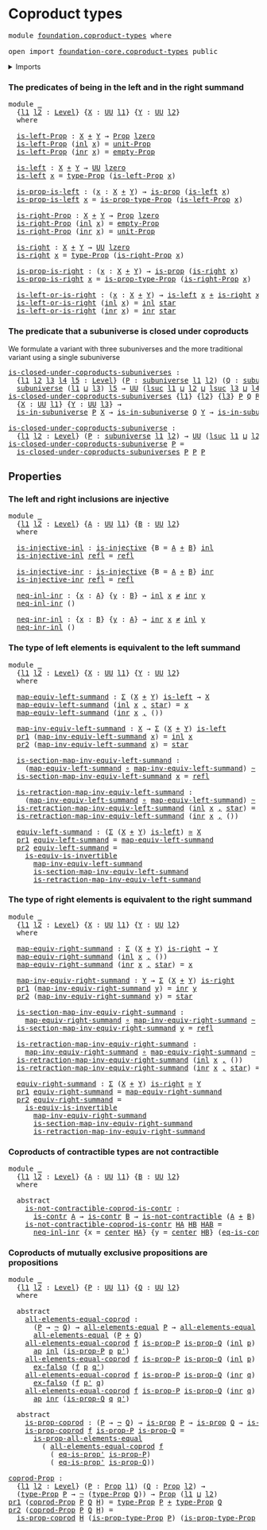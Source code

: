 # Coproduct types

<pre class="Agda"><a id="28" class="Keyword">module</a> <a id="35" href="foundation.coproduct-types.html" class="Module">foundation.coproduct-types</a> <a id="62" class="Keyword">where</a>

<a id="69" class="Keyword">open</a> <a id="74" class="Keyword">import</a> <a id="81" href="foundation-core.coproduct-types.html" class="Module">foundation-core.coproduct-types</a> <a id="113" class="Keyword">public</a>
</pre>
<details><summary>Imports</summary>

<pre class="Agda"><a id="170" class="Keyword">open</a> <a id="175" class="Keyword">import</a> <a id="182" href="foundation.action-on-identifications-functions.html" class="Module">foundation.action-on-identifications-functions</a>
<a id="229" class="Keyword">open</a> <a id="234" class="Keyword">import</a> <a id="241" href="foundation.dependent-pair-types.html" class="Module">foundation.dependent-pair-types</a>
<a id="273" class="Keyword">open</a> <a id="278" class="Keyword">import</a> <a id="285" href="foundation.negated-equality.html" class="Module">foundation.negated-equality</a>
<a id="313" class="Keyword">open</a> <a id="318" class="Keyword">import</a> <a id="325" href="foundation.noncontractible-types.html" class="Module">foundation.noncontractible-types</a>
<a id="358" class="Keyword">open</a> <a id="363" class="Keyword">import</a> <a id="370" href="foundation.subuniverses.html" class="Module">foundation.subuniverses</a>
<a id="394" class="Keyword">open</a> <a id="399" class="Keyword">import</a> <a id="406" href="foundation.unit-type.html" class="Module">foundation.unit-type</a>
<a id="427" class="Keyword">open</a> <a id="432" class="Keyword">import</a> <a id="439" href="foundation.universe-levels.html" class="Module">foundation.universe-levels</a>

<a id="467" class="Keyword">open</a> <a id="472" class="Keyword">import</a> <a id="479" href="foundation-core.contractible-types.html" class="Module">foundation-core.contractible-types</a>
<a id="514" class="Keyword">open</a> <a id="519" class="Keyword">import</a> <a id="526" href="foundation-core.empty-types.html" class="Module">foundation-core.empty-types</a>
<a id="554" class="Keyword">open</a> <a id="559" class="Keyword">import</a> <a id="566" href="foundation-core.equivalences.html" class="Module">foundation-core.equivalences</a>
<a id="595" class="Keyword">open</a> <a id="600" class="Keyword">import</a> <a id="607" href="foundation-core.function-types.html" class="Module">foundation-core.function-types</a>
<a id="638" class="Keyword">open</a> <a id="643" class="Keyword">import</a> <a id="650" href="foundation-core.homotopies.html" class="Module">foundation-core.homotopies</a>
<a id="677" class="Keyword">open</a> <a id="682" class="Keyword">import</a> <a id="689" href="foundation-core.identity-types.html" class="Module">foundation-core.identity-types</a>
<a id="720" class="Keyword">open</a> <a id="725" class="Keyword">import</a> <a id="732" href="foundation-core.injective-maps.html" class="Module">foundation-core.injective-maps</a>
<a id="763" class="Keyword">open</a> <a id="768" class="Keyword">import</a> <a id="775" href="foundation-core.negation.html" class="Module">foundation-core.negation</a>
<a id="800" class="Keyword">open</a> <a id="805" class="Keyword">import</a> <a id="812" href="foundation-core.propositions.html" class="Module">foundation-core.propositions</a>
</pre>
</details>

### The predicates of being in the left and in the right summand

<pre class="Agda"><a id="932" class="Keyword">module</a> <a id="939" href="foundation.coproduct-types.html#939" class="Module">_</a>
  <a id="943" class="Symbol">{</a><a id="944" href="foundation.coproduct-types.html#944" class="Bound">l1</a> <a id="947" href="foundation.coproduct-types.html#947" class="Bound">l2</a> <a id="950" class="Symbol">:</a> <a id="952" href="Agda.Primitive.html#742" class="Postulate">Level</a><a id="957" class="Symbol">}</a> <a id="959" class="Symbol">{</a><a id="960" href="foundation.coproduct-types.html#960" class="Bound">X</a> <a id="962" class="Symbol">:</a> <a id="964" href="Agda.Primitive.html#388" class="Primitive">UU</a> <a id="967" href="foundation.coproduct-types.html#944" class="Bound">l1</a><a id="969" class="Symbol">}</a> <a id="971" class="Symbol">{</a><a id="972" href="foundation.coproduct-types.html#972" class="Bound">Y</a> <a id="974" class="Symbol">:</a> <a id="976" href="Agda.Primitive.html#388" class="Primitive">UU</a> <a id="979" href="foundation.coproduct-types.html#947" class="Bound">l2</a><a id="981" class="Symbol">}</a>
  <a id="985" class="Keyword">where</a>

  <a id="994" href="foundation.coproduct-types.html#994" class="Function">is-left-Prop</a> <a id="1007" class="Symbol">:</a> <a id="1009" href="foundation.coproduct-types.html#960" class="Bound">X</a> <a id="1011" href="foundation-core.coproduct-types.html#348" class="Datatype Operator">+</a> <a id="1013" href="foundation.coproduct-types.html#972" class="Bound">Y</a> <a id="1015" class="Symbol">→</a> <a id="1017" href="foundation-core.propositions.html#949" class="Function">Prop</a> <a id="1022" href="Agda.Primitive.html#915" class="Primitive">lzero</a>
  <a id="1030" href="foundation.coproduct-types.html#994" class="Function">is-left-Prop</a> <a id="1043" class="Symbol">(</a><a id="1044" href="foundation-core.coproduct-types.html#417" class="InductiveConstructor">inl</a> <a id="1048" href="foundation.coproduct-types.html#1048" class="Bound">x</a><a id="1049" class="Symbol">)</a> <a id="1051" class="Symbol">=</a> <a id="1053" href="foundation.unit-type.html#2849" class="Function">unit-Prop</a>
  <a id="1065" href="foundation.coproduct-types.html#994" class="Function">is-left-Prop</a> <a id="1078" class="Symbol">(</a><a id="1079" href="foundation-core.coproduct-types.html#435" class="InductiveConstructor">inr</a> <a id="1083" href="foundation.coproduct-types.html#1083" class="Bound">x</a><a id="1084" class="Symbol">)</a> <a id="1086" class="Symbol">=</a> <a id="1088" href="foundation-core.empty-types.html#2171" class="Function">empty-Prop</a>

  <a id="1102" href="foundation.coproduct-types.html#1102" class="Function">is-left</a> <a id="1110" class="Symbol">:</a> <a id="1112" href="foundation.coproduct-types.html#960" class="Bound">X</a> <a id="1114" href="foundation-core.coproduct-types.html#348" class="Datatype Operator">+</a> <a id="1116" href="foundation.coproduct-types.html#972" class="Bound">Y</a> <a id="1118" class="Symbol">→</a> <a id="1120" href="Agda.Primitive.html#388" class="Primitive">UU</a> <a id="1123" href="Agda.Primitive.html#915" class="Primitive">lzero</a>
  <a id="1131" href="foundation.coproduct-types.html#1102" class="Function">is-left</a> <a id="1139" href="foundation.coproduct-types.html#1139" class="Bound">x</a> <a id="1141" class="Symbol">=</a> <a id="1143" href="foundation-core.propositions.html#1045" class="Function">type-Prop</a> <a id="1153" class="Symbol">(</a><a id="1154" href="foundation.coproduct-types.html#994" class="Function">is-left-Prop</a> <a id="1167" href="foundation.coproduct-types.html#1139" class="Bound">x</a><a id="1168" class="Symbol">)</a>

  <a id="1173" href="foundation.coproduct-types.html#1173" class="Function">is-prop-is-left</a> <a id="1189" class="Symbol">:</a> <a id="1191" class="Symbol">(</a><a id="1192" href="foundation.coproduct-types.html#1192" class="Bound">x</a> <a id="1194" class="Symbol">:</a> <a id="1196" href="foundation.coproduct-types.html#960" class="Bound">X</a> <a id="1198" href="foundation-core.coproduct-types.html#348" class="Datatype Operator">+</a> <a id="1200" href="foundation.coproduct-types.html#972" class="Bound">Y</a><a id="1201" class="Symbol">)</a> <a id="1203" class="Symbol">→</a> <a id="1205" href="foundation-core.propositions.html#867" class="Function">is-prop</a> <a id="1213" class="Symbol">(</a><a id="1214" href="foundation.coproduct-types.html#1102" class="Function">is-left</a> <a id="1222" href="foundation.coproduct-types.html#1192" class="Bound">x</a><a id="1223" class="Symbol">)</a>
  <a id="1227" href="foundation.coproduct-types.html#1173" class="Function">is-prop-is-left</a> <a id="1243" href="foundation.coproduct-types.html#1243" class="Bound">x</a> <a id="1245" class="Symbol">=</a> <a id="1247" href="foundation-core.propositions.html#1109" class="Function">is-prop-type-Prop</a> <a id="1265" class="Symbol">(</a><a id="1266" href="foundation.coproduct-types.html#994" class="Function">is-left-Prop</a> <a id="1279" href="foundation.coproduct-types.html#1243" class="Bound">x</a><a id="1280" class="Symbol">)</a>

  <a id="1285" href="foundation.coproduct-types.html#1285" class="Function">is-right-Prop</a> <a id="1299" class="Symbol">:</a> <a id="1301" href="foundation.coproduct-types.html#960" class="Bound">X</a> <a id="1303" href="foundation-core.coproduct-types.html#348" class="Datatype Operator">+</a> <a id="1305" href="foundation.coproduct-types.html#972" class="Bound">Y</a> <a id="1307" class="Symbol">→</a> <a id="1309" href="foundation-core.propositions.html#949" class="Function">Prop</a> <a id="1314" href="Agda.Primitive.html#915" class="Primitive">lzero</a>
  <a id="1322" href="foundation.coproduct-types.html#1285" class="Function">is-right-Prop</a> <a id="1336" class="Symbol">(</a><a id="1337" href="foundation-core.coproduct-types.html#417" class="InductiveConstructor">inl</a> <a id="1341" href="foundation.coproduct-types.html#1341" class="Bound">x</a><a id="1342" class="Symbol">)</a> <a id="1344" class="Symbol">=</a> <a id="1346" href="foundation-core.empty-types.html#2171" class="Function">empty-Prop</a>
  <a id="1359" href="foundation.coproduct-types.html#1285" class="Function">is-right-Prop</a> <a id="1373" class="Symbol">(</a><a id="1374" href="foundation-core.coproduct-types.html#435" class="InductiveConstructor">inr</a> <a id="1378" href="foundation.coproduct-types.html#1378" class="Bound">x</a><a id="1379" class="Symbol">)</a> <a id="1381" class="Symbol">=</a> <a id="1383" href="foundation.unit-type.html#2849" class="Function">unit-Prop</a>

  <a id="1396" href="foundation.coproduct-types.html#1396" class="Function">is-right</a> <a id="1405" class="Symbol">:</a> <a id="1407" href="foundation.coproduct-types.html#960" class="Bound">X</a> <a id="1409" href="foundation-core.coproduct-types.html#348" class="Datatype Operator">+</a> <a id="1411" href="foundation.coproduct-types.html#972" class="Bound">Y</a> <a id="1413" class="Symbol">→</a> <a id="1415" href="Agda.Primitive.html#388" class="Primitive">UU</a> <a id="1418" href="Agda.Primitive.html#915" class="Primitive">lzero</a>
  <a id="1426" href="foundation.coproduct-types.html#1396" class="Function">is-right</a> <a id="1435" href="foundation.coproduct-types.html#1435" class="Bound">x</a> <a id="1437" class="Symbol">=</a> <a id="1439" href="foundation-core.propositions.html#1045" class="Function">type-Prop</a> <a id="1449" class="Symbol">(</a><a id="1450" href="foundation.coproduct-types.html#1285" class="Function">is-right-Prop</a> <a id="1464" href="foundation.coproduct-types.html#1435" class="Bound">x</a><a id="1465" class="Symbol">)</a>

  <a id="1470" href="foundation.coproduct-types.html#1470" class="Function">is-prop-is-right</a> <a id="1487" class="Symbol">:</a> <a id="1489" class="Symbol">(</a><a id="1490" href="foundation.coproduct-types.html#1490" class="Bound">x</a> <a id="1492" class="Symbol">:</a> <a id="1494" href="foundation.coproduct-types.html#960" class="Bound">X</a> <a id="1496" href="foundation-core.coproduct-types.html#348" class="Datatype Operator">+</a> <a id="1498" href="foundation.coproduct-types.html#972" class="Bound">Y</a><a id="1499" class="Symbol">)</a> <a id="1501" class="Symbol">→</a> <a id="1503" href="foundation-core.propositions.html#867" class="Function">is-prop</a> <a id="1511" class="Symbol">(</a><a id="1512" href="foundation.coproduct-types.html#1396" class="Function">is-right</a> <a id="1521" href="foundation.coproduct-types.html#1490" class="Bound">x</a><a id="1522" class="Symbol">)</a>
  <a id="1526" href="foundation.coproduct-types.html#1470" class="Function">is-prop-is-right</a> <a id="1543" href="foundation.coproduct-types.html#1543" class="Bound">x</a> <a id="1545" class="Symbol">=</a> <a id="1547" href="foundation-core.propositions.html#1109" class="Function">is-prop-type-Prop</a> <a id="1565" class="Symbol">(</a><a id="1566" href="foundation.coproduct-types.html#1285" class="Function">is-right-Prop</a> <a id="1580" href="foundation.coproduct-types.html#1543" class="Bound">x</a><a id="1581" class="Symbol">)</a>

  <a id="1586" href="foundation.coproduct-types.html#1586" class="Function">is-left-or-is-right</a> <a id="1606" class="Symbol">:</a> <a id="1608" class="Symbol">(</a><a id="1609" href="foundation.coproduct-types.html#1609" class="Bound">x</a> <a id="1611" class="Symbol">:</a> <a id="1613" href="foundation.coproduct-types.html#960" class="Bound">X</a> <a id="1615" href="foundation-core.coproduct-types.html#348" class="Datatype Operator">+</a> <a id="1617" href="foundation.coproduct-types.html#972" class="Bound">Y</a><a id="1618" class="Symbol">)</a> <a id="1620" class="Symbol">→</a> <a id="1622" href="foundation.coproduct-types.html#1102" class="Function">is-left</a> <a id="1630" href="foundation.coproduct-types.html#1609" class="Bound">x</a> <a id="1632" href="foundation-core.coproduct-types.html#348" class="Datatype Operator">+</a> <a id="1634" href="foundation.coproduct-types.html#1396" class="Function">is-right</a> <a id="1643" href="foundation.coproduct-types.html#1609" class="Bound">x</a>
  <a id="1647" href="foundation.coproduct-types.html#1586" class="Function">is-left-or-is-right</a> <a id="1667" class="Symbol">(</a><a id="1668" href="foundation-core.coproduct-types.html#417" class="InductiveConstructor">inl</a> <a id="1672" href="foundation.coproduct-types.html#1672" class="Bound">x</a><a id="1673" class="Symbol">)</a> <a id="1675" class="Symbol">=</a> <a id="1677" href="foundation-core.coproduct-types.html#417" class="InductiveConstructor">inl</a> <a id="1681" href="foundation.unit-type.html#811" class="InductiveConstructor">star</a>
  <a id="1688" href="foundation.coproduct-types.html#1586" class="Function">is-left-or-is-right</a> <a id="1708" class="Symbol">(</a><a id="1709" href="foundation-core.coproduct-types.html#435" class="InductiveConstructor">inr</a> <a id="1713" href="foundation.coproduct-types.html#1713" class="Bound">x</a><a id="1714" class="Symbol">)</a> <a id="1716" class="Symbol">=</a> <a id="1718" href="foundation-core.coproduct-types.html#435" class="InductiveConstructor">inr</a> <a id="1722" href="foundation.unit-type.html#811" class="InductiveConstructor">star</a>
</pre>
### The predicate that a subuniverse is closed under coproducts

We formulate a variant with three subuniverses and the more traditional variant
using a single subuniverse

<pre class="Agda"><a id="is-closed-under-coproducts-subuniverses"></a><a id="1913" href="foundation.coproduct-types.html#1913" class="Function">is-closed-under-coproducts-subuniverses</a> <a id="1953" class="Symbol">:</a>
  <a id="1957" class="Symbol">{</a><a id="1958" href="foundation.coproduct-types.html#1958" class="Bound">l1</a> <a id="1961" href="foundation.coproduct-types.html#1961" class="Bound">l2</a> <a id="1964" href="foundation.coproduct-types.html#1964" class="Bound">l3</a> <a id="1967" href="foundation.coproduct-types.html#1967" class="Bound">l4</a> <a id="1970" href="foundation.coproduct-types.html#1970" class="Bound">l5</a> <a id="1973" class="Symbol">:</a> <a id="1975" href="Agda.Primitive.html#742" class="Postulate">Level</a><a id="1980" class="Symbol">}</a> <a id="1982" class="Symbol">(</a><a id="1983" href="foundation.coproduct-types.html#1983" class="Bound">P</a> <a id="1985" class="Symbol">:</a> <a id="1987" href="foundation.subuniverses.html#1116" class="Function">subuniverse</a> <a id="1999" href="foundation.coproduct-types.html#1958" class="Bound">l1</a> <a id="2002" href="foundation.coproduct-types.html#1961" class="Bound">l2</a><a id="2004" class="Symbol">)</a> <a id="2006" class="Symbol">(</a><a id="2007" href="foundation.coproduct-types.html#2007" class="Bound">Q</a> <a id="2009" class="Symbol">:</a> <a id="2011" href="foundation.subuniverses.html#1116" class="Function">subuniverse</a> <a id="2023" href="foundation.coproduct-types.html#1964" class="Bound">l3</a> <a id="2026" href="foundation.coproduct-types.html#1967" class="Bound">l4</a><a id="2028" class="Symbol">)</a> <a id="2030" class="Symbol">→</a>
  <a id="2034" href="foundation.subuniverses.html#1116" class="Function">subuniverse</a> <a id="2046" class="Symbol">(</a><a id="2047" href="foundation.coproduct-types.html#1958" class="Bound">l1</a> <a id="2050" href="Agda.Primitive.html#961" class="Primitive Operator">⊔</a> <a id="2052" href="foundation.coproduct-types.html#1964" class="Bound">l3</a><a id="2054" class="Symbol">)</a> <a id="2056" href="foundation.coproduct-types.html#1970" class="Bound">l5</a> <a id="2059" class="Symbol">→</a> <a id="2061" href="Agda.Primitive.html#388" class="Primitive">UU</a> <a id="2064" class="Symbol">(</a><a id="2065" href="Agda.Primitive.html#931" class="Primitive">lsuc</a> <a id="2070" href="foundation.coproduct-types.html#1958" class="Bound">l1</a> <a id="2073" href="Agda.Primitive.html#961" class="Primitive Operator">⊔</a> <a id="2075" href="foundation.coproduct-types.html#1961" class="Bound">l2</a> <a id="2078" href="Agda.Primitive.html#961" class="Primitive Operator">⊔</a> <a id="2080" href="Agda.Primitive.html#931" class="Primitive">lsuc</a> <a id="2085" href="foundation.coproduct-types.html#1964" class="Bound">l3</a> <a id="2088" href="Agda.Primitive.html#961" class="Primitive Operator">⊔</a> <a id="2090" href="foundation.coproduct-types.html#1967" class="Bound">l4</a> <a id="2093" href="Agda.Primitive.html#961" class="Primitive Operator">⊔</a> <a id="2095" href="foundation.coproduct-types.html#1970" class="Bound">l5</a><a id="2097" class="Symbol">)</a>
<a id="2099" href="foundation.coproduct-types.html#1913" class="Function">is-closed-under-coproducts-subuniverses</a> <a id="2139" class="Symbol">{</a><a id="2140" href="foundation.coproduct-types.html#2140" class="Bound">l1</a><a id="2142" class="Symbol">}</a> <a id="2144" class="Symbol">{</a><a id="2145" href="foundation.coproduct-types.html#2145" class="Bound">l2</a><a id="2147" class="Symbol">}</a> <a id="2149" class="Symbol">{</a><a id="2150" href="foundation.coproduct-types.html#2150" class="Bound">l3</a><a id="2152" class="Symbol">}</a> <a id="2154" href="foundation.coproduct-types.html#2154" class="Bound">P</a> <a id="2156" href="foundation.coproduct-types.html#2156" class="Bound">Q</a> <a id="2158" href="foundation.coproduct-types.html#2158" class="Bound">R</a> <a id="2160" class="Symbol">=</a>
  <a id="2164" class="Symbol">{</a><a id="2165" href="foundation.coproduct-types.html#2165" class="Bound">X</a> <a id="2167" class="Symbol">:</a> <a id="2169" href="Agda.Primitive.html#388" class="Primitive">UU</a> <a id="2172" href="foundation.coproduct-types.html#2140" class="Bound">l1</a><a id="2174" class="Symbol">}</a> <a id="2176" class="Symbol">{</a><a id="2177" href="foundation.coproduct-types.html#2177" class="Bound">Y</a> <a id="2179" class="Symbol">:</a> <a id="2181" href="Agda.Primitive.html#388" class="Primitive">UU</a> <a id="2184" href="foundation.coproduct-types.html#2150" class="Bound">l3</a><a id="2186" class="Symbol">}</a> <a id="2188" class="Symbol">→</a>
  <a id="2192" href="foundation.subuniverses.html#1518" class="Function">is-in-subuniverse</a> <a id="2210" href="foundation.coproduct-types.html#2154" class="Bound">P</a> <a id="2212" href="foundation.coproduct-types.html#2165" class="Bound">X</a> <a id="2214" class="Symbol">→</a> <a id="2216" href="foundation.subuniverses.html#1518" class="Function">is-in-subuniverse</a> <a id="2234" href="foundation.coproduct-types.html#2156" class="Bound">Q</a> <a id="2236" href="foundation.coproduct-types.html#2177" class="Bound">Y</a> <a id="2238" class="Symbol">→</a> <a id="2240" href="foundation.subuniverses.html#1518" class="Function">is-in-subuniverse</a> <a id="2258" href="foundation.coproduct-types.html#2158" class="Bound">R</a> <a id="2260" class="Symbol">(</a><a id="2261" href="foundation.coproduct-types.html#2165" class="Bound">X</a> <a id="2263" href="foundation-core.coproduct-types.html#348" class="Datatype Operator">+</a> <a id="2265" href="foundation.coproduct-types.html#2177" class="Bound">Y</a><a id="2266" class="Symbol">)</a>

<a id="is-closed-under-coproducts-subuniverse"></a><a id="2269" href="foundation.coproduct-types.html#2269" class="Function">is-closed-under-coproducts-subuniverse</a> <a id="2308" class="Symbol">:</a>
  <a id="2312" class="Symbol">{</a><a id="2313" href="foundation.coproduct-types.html#2313" class="Bound">l1</a> <a id="2316" href="foundation.coproduct-types.html#2316" class="Bound">l2</a> <a id="2319" class="Symbol">:</a> <a id="2321" href="Agda.Primitive.html#742" class="Postulate">Level</a><a id="2326" class="Symbol">}</a> <a id="2328" class="Symbol">(</a><a id="2329" href="foundation.coproduct-types.html#2329" class="Bound">P</a> <a id="2331" class="Symbol">:</a> <a id="2333" href="foundation.subuniverses.html#1116" class="Function">subuniverse</a> <a id="2345" href="foundation.coproduct-types.html#2313" class="Bound">l1</a> <a id="2348" href="foundation.coproduct-types.html#2316" class="Bound">l2</a><a id="2350" class="Symbol">)</a> <a id="2352" class="Symbol">→</a> <a id="2354" href="Agda.Primitive.html#388" class="Primitive">UU</a> <a id="2357" class="Symbol">(</a><a id="2358" href="Agda.Primitive.html#931" class="Primitive">lsuc</a> <a id="2363" href="foundation.coproduct-types.html#2313" class="Bound">l1</a> <a id="2366" href="Agda.Primitive.html#961" class="Primitive Operator">⊔</a> <a id="2368" href="foundation.coproduct-types.html#2316" class="Bound">l2</a><a id="2370" class="Symbol">)</a>
<a id="2372" href="foundation.coproduct-types.html#2269" class="Function">is-closed-under-coproducts-subuniverse</a> <a id="2411" href="foundation.coproduct-types.html#2411" class="Bound">P</a> <a id="2413" class="Symbol">=</a>
  <a id="2417" href="foundation.coproduct-types.html#1913" class="Function">is-closed-under-coproducts-subuniverses</a> <a id="2457" href="foundation.coproduct-types.html#2411" class="Bound">P</a> <a id="2459" href="foundation.coproduct-types.html#2411" class="Bound">P</a> <a id="2461" href="foundation.coproduct-types.html#2411" class="Bound">P</a>
</pre>
## Properties

### The left and right inclusions are injective

<pre class="Agda"><a id="2540" class="Keyword">module</a> <a id="2547" href="foundation.coproduct-types.html#2547" class="Module">_</a>
  <a id="2551" class="Symbol">{</a><a id="2552" href="foundation.coproduct-types.html#2552" class="Bound">l1</a> <a id="2555" href="foundation.coproduct-types.html#2555" class="Bound">l2</a> <a id="2558" class="Symbol">:</a> <a id="2560" href="Agda.Primitive.html#742" class="Postulate">Level</a><a id="2565" class="Symbol">}</a> <a id="2567" class="Symbol">{</a><a id="2568" href="foundation.coproduct-types.html#2568" class="Bound">A</a> <a id="2570" class="Symbol">:</a> <a id="2572" href="Agda.Primitive.html#388" class="Primitive">UU</a> <a id="2575" href="foundation.coproduct-types.html#2552" class="Bound">l1</a><a id="2577" class="Symbol">}</a> <a id="2579" class="Symbol">{</a><a id="2580" href="foundation.coproduct-types.html#2580" class="Bound">B</a> <a id="2582" class="Symbol">:</a> <a id="2584" href="Agda.Primitive.html#388" class="Primitive">UU</a> <a id="2587" href="foundation.coproduct-types.html#2555" class="Bound">l2</a><a id="2589" class="Symbol">}</a>
  <a id="2593" class="Keyword">where</a>

  <a id="2602" href="foundation.coproduct-types.html#2602" class="Function">is-injective-inl</a> <a id="2619" class="Symbol">:</a> <a id="2621" href="foundation-core.injective-maps.html#1071" class="Function">is-injective</a> <a id="2634" class="Symbol">{</a><a id="2635" class="Argument">B</a> <a id="2637" class="Symbol">=</a> <a id="2639" href="foundation.coproduct-types.html#2568" class="Bound">A</a> <a id="2641" href="foundation-core.coproduct-types.html#348" class="Datatype Operator">+</a> <a id="2643" href="foundation.coproduct-types.html#2580" class="Bound">B</a><a id="2644" class="Symbol">}</a> <a id="2646" href="foundation-core.coproduct-types.html#417" class="InductiveConstructor">inl</a>
  <a id="2652" href="foundation.coproduct-types.html#2602" class="Function">is-injective-inl</a> <a id="2669" href="foundation-core.identity-types.html#1922" class="InductiveConstructor">refl</a> <a id="2674" class="Symbol">=</a> <a id="2676" href="foundation-core.identity-types.html#1922" class="InductiveConstructor">refl</a>

  <a id="2684" href="foundation.coproduct-types.html#2684" class="Function">is-injective-inr</a> <a id="2701" class="Symbol">:</a> <a id="2703" href="foundation-core.injective-maps.html#1071" class="Function">is-injective</a> <a id="2716" class="Symbol">{</a><a id="2717" class="Argument">B</a> <a id="2719" class="Symbol">=</a> <a id="2721" href="foundation.coproduct-types.html#2568" class="Bound">A</a> <a id="2723" href="foundation-core.coproduct-types.html#348" class="Datatype Operator">+</a> <a id="2725" href="foundation.coproduct-types.html#2580" class="Bound">B</a><a id="2726" class="Symbol">}</a> <a id="2728" href="foundation-core.coproduct-types.html#435" class="InductiveConstructor">inr</a>
  <a id="2734" href="foundation.coproduct-types.html#2684" class="Function">is-injective-inr</a> <a id="2751" href="foundation-core.identity-types.html#1922" class="InductiveConstructor">refl</a> <a id="2756" class="Symbol">=</a> <a id="2758" href="foundation-core.identity-types.html#1922" class="InductiveConstructor">refl</a>

  <a id="2766" href="foundation.coproduct-types.html#2766" class="Function">neq-inl-inr</a> <a id="2778" class="Symbol">:</a> <a id="2780" class="Symbol">{</a><a id="2781" href="foundation.coproduct-types.html#2781" class="Bound">x</a> <a id="2783" class="Symbol">:</a> <a id="2785" href="foundation.coproduct-types.html#2568" class="Bound">A</a><a id="2786" class="Symbol">}</a> <a id="2788" class="Symbol">{</a><a id="2789" href="foundation.coproduct-types.html#2789" class="Bound">y</a> <a id="2791" class="Symbol">:</a> <a id="2793" href="foundation.coproduct-types.html#2580" class="Bound">B</a><a id="2794" class="Symbol">}</a> <a id="2796" class="Symbol">→</a> <a id="2798" href="foundation-core.coproduct-types.html#417" class="InductiveConstructor">inl</a> <a id="2802" href="foundation.coproduct-types.html#2781" class="Bound">x</a> <a id="2804" href="foundation.negated-equality.html#738" class="Function Operator">≠</a> <a id="2806" href="foundation-core.coproduct-types.html#435" class="InductiveConstructor">inr</a> <a id="2810" href="foundation.coproduct-types.html#2789" class="Bound">y</a>
  <a id="2814" href="foundation.coproduct-types.html#2766" class="Function">neq-inl-inr</a> <a id="2826" class="Symbol">()</a>

  <a id="2832" href="foundation.coproduct-types.html#2832" class="Function">neq-inr-inl</a> <a id="2844" class="Symbol">:</a> <a id="2846" class="Symbol">{</a><a id="2847" href="foundation.coproduct-types.html#2847" class="Bound">x</a> <a id="2849" class="Symbol">:</a> <a id="2851" href="foundation.coproduct-types.html#2580" class="Bound">B</a><a id="2852" class="Symbol">}</a> <a id="2854" class="Symbol">{</a><a id="2855" href="foundation.coproduct-types.html#2855" class="Bound">y</a> <a id="2857" class="Symbol">:</a> <a id="2859" href="foundation.coproduct-types.html#2568" class="Bound">A</a><a id="2860" class="Symbol">}</a> <a id="2862" class="Symbol">→</a> <a id="2864" href="foundation-core.coproduct-types.html#435" class="InductiveConstructor">inr</a> <a id="2868" href="foundation.coproduct-types.html#2847" class="Bound">x</a> <a id="2870" href="foundation.negated-equality.html#738" class="Function Operator">≠</a> <a id="2872" href="foundation-core.coproduct-types.html#417" class="InductiveConstructor">inl</a> <a id="2876" href="foundation.coproduct-types.html#2855" class="Bound">y</a>
  <a id="2880" href="foundation.coproduct-types.html#2832" class="Function">neq-inr-inl</a> <a id="2892" class="Symbol">()</a>
</pre>
### The type of left elements is equivalent to the left summand

<pre class="Agda"><a id="2973" class="Keyword">module</a> <a id="2980" href="foundation.coproduct-types.html#2980" class="Module">_</a>
  <a id="2984" class="Symbol">{</a><a id="2985" href="foundation.coproduct-types.html#2985" class="Bound">l1</a> <a id="2988" href="foundation.coproduct-types.html#2988" class="Bound">l2</a> <a id="2991" class="Symbol">:</a> <a id="2993" href="Agda.Primitive.html#742" class="Postulate">Level</a><a id="2998" class="Symbol">}</a> <a id="3000" class="Symbol">{</a><a id="3001" href="foundation.coproduct-types.html#3001" class="Bound">X</a> <a id="3003" class="Symbol">:</a> <a id="3005" href="Agda.Primitive.html#388" class="Primitive">UU</a> <a id="3008" href="foundation.coproduct-types.html#2985" class="Bound">l1</a><a id="3010" class="Symbol">}</a> <a id="3012" class="Symbol">{</a><a id="3013" href="foundation.coproduct-types.html#3013" class="Bound">Y</a> <a id="3015" class="Symbol">:</a> <a id="3017" href="Agda.Primitive.html#388" class="Primitive">UU</a> <a id="3020" href="foundation.coproduct-types.html#2988" class="Bound">l2</a><a id="3022" class="Symbol">}</a>
  <a id="3026" class="Keyword">where</a>

  <a id="3035" href="foundation.coproduct-types.html#3035" class="Function">map-equiv-left-summand</a> <a id="3058" class="Symbol">:</a> <a id="3060" href="foundation.dependent-pair-types.html#505" class="Record">Σ</a> <a id="3062" class="Symbol">(</a><a id="3063" href="foundation.coproduct-types.html#3001" class="Bound">X</a> <a id="3065" href="foundation-core.coproduct-types.html#348" class="Datatype Operator">+</a> <a id="3067" href="foundation.coproduct-types.html#3013" class="Bound">Y</a><a id="3068" class="Symbol">)</a> <a id="3070" href="foundation.coproduct-types.html#1102" class="Function">is-left</a> <a id="3078" class="Symbol">→</a> <a id="3080" href="foundation.coproduct-types.html#3001" class="Bound">X</a>
  <a id="3084" href="foundation.coproduct-types.html#3035" class="Function">map-equiv-left-summand</a> <a id="3107" class="Symbol">(</a><a id="3108" href="foundation-core.coproduct-types.html#417" class="InductiveConstructor">inl</a> <a id="3112" href="foundation.coproduct-types.html#3112" class="Bound">x</a> <a id="3114" href="foundation.dependent-pair-types.html#689" class="InductiveConstructor Operator">,</a> <a id="3116" href="foundation.unit-type.html#811" class="InductiveConstructor">star</a><a id="3120" class="Symbol">)</a> <a id="3122" class="Symbol">=</a> <a id="3124" href="foundation.coproduct-types.html#3112" class="Bound">x</a>
  <a id="3128" href="foundation.coproduct-types.html#3035" class="Function">map-equiv-left-summand</a> <a id="3151" class="Symbol">(</a><a id="3152" href="foundation-core.coproduct-types.html#435" class="InductiveConstructor">inr</a> <a id="3156" href="foundation.coproduct-types.html#3156" class="Bound">x</a> <a id="3158" href="foundation.dependent-pair-types.html#689" class="InductiveConstructor Operator">,</a> <a id="3160" class="Symbol">())</a>

  <a id="3167" href="foundation.coproduct-types.html#3167" class="Function">map-inv-equiv-left-summand</a> <a id="3194" class="Symbol">:</a> <a id="3196" href="foundation.coproduct-types.html#3001" class="Bound">X</a> <a id="3198" class="Symbol">→</a> <a id="3200" href="foundation.dependent-pair-types.html#505" class="Record">Σ</a> <a id="3202" class="Symbol">(</a><a id="3203" href="foundation.coproduct-types.html#3001" class="Bound">X</a> <a id="3205" href="foundation-core.coproduct-types.html#348" class="Datatype Operator">+</a> <a id="3207" href="foundation.coproduct-types.html#3013" class="Bound">Y</a><a id="3208" class="Symbol">)</a> <a id="3210" href="foundation.coproduct-types.html#1102" class="Function">is-left</a>
  <a id="3220" href="foundation.dependent-pair-types.html#603" class="Field">pr1</a> <a id="3224" class="Symbol">(</a><a id="3225" href="foundation.coproduct-types.html#3167" class="Function">map-inv-equiv-left-summand</a> <a id="3252" href="foundation.coproduct-types.html#3252" class="Bound">x</a><a id="3253" class="Symbol">)</a> <a id="3255" class="Symbol">=</a> <a id="3257" href="foundation-core.coproduct-types.html#417" class="InductiveConstructor">inl</a> <a id="3261" href="foundation.coproduct-types.html#3252" class="Bound">x</a>
  <a id="3265" href="foundation.dependent-pair-types.html#615" class="Field">pr2</a> <a id="3269" class="Symbol">(</a><a id="3270" href="foundation.coproduct-types.html#3167" class="Function">map-inv-equiv-left-summand</a> <a id="3297" href="foundation.coproduct-types.html#3297" class="Bound">x</a><a id="3298" class="Symbol">)</a> <a id="3300" class="Symbol">=</a> <a id="3302" href="foundation.unit-type.html#811" class="InductiveConstructor">star</a>

  <a id="3310" href="foundation.coproduct-types.html#3310" class="Function">is-section-map-inv-equiv-left-summand</a> <a id="3348" class="Symbol">:</a>
    <a id="3354" class="Symbol">(</a><a id="3355" href="foundation.coproduct-types.html#3035" class="Function">map-equiv-left-summand</a> <a id="3378" href="foundation-core.function-types.html#455" class="Function Operator">∘</a> <a id="3380" href="foundation.coproduct-types.html#3167" class="Function">map-inv-equiv-left-summand</a><a id="3406" class="Symbol">)</a> <a id="3408" href="foundation-core.homotopies.html#2717" class="Function Operator">~</a> <a id="3410" href="foundation-core.function-types.html#307" class="Function">id</a>
  <a id="3415" href="foundation.coproduct-types.html#3310" class="Function">is-section-map-inv-equiv-left-summand</a> <a id="3453" href="foundation.coproduct-types.html#3453" class="Bound">x</a> <a id="3455" class="Symbol">=</a> <a id="3457" href="foundation-core.identity-types.html#1922" class="InductiveConstructor">refl</a>

  <a id="3465" href="foundation.coproduct-types.html#3465" class="Function">is-retraction-map-inv-equiv-left-summand</a> <a id="3506" class="Symbol">:</a>
    <a id="3512" class="Symbol">(</a><a id="3513" href="foundation.coproduct-types.html#3167" class="Function">map-inv-equiv-left-summand</a> <a id="3540" href="foundation-core.function-types.html#455" class="Function Operator">∘</a> <a id="3542" href="foundation.coproduct-types.html#3035" class="Function">map-equiv-left-summand</a><a id="3564" class="Symbol">)</a> <a id="3566" href="foundation-core.homotopies.html#2717" class="Function Operator">~</a> <a id="3568" href="foundation-core.function-types.html#307" class="Function">id</a>
  <a id="3573" href="foundation.coproduct-types.html#3465" class="Function">is-retraction-map-inv-equiv-left-summand</a> <a id="3614" class="Symbol">(</a><a id="3615" href="foundation-core.coproduct-types.html#417" class="InductiveConstructor">inl</a> <a id="3619" href="foundation.coproduct-types.html#3619" class="Bound">x</a> <a id="3621" href="foundation.dependent-pair-types.html#689" class="InductiveConstructor Operator">,</a> <a id="3623" href="foundation.unit-type.html#811" class="InductiveConstructor">star</a><a id="3627" class="Symbol">)</a> <a id="3629" class="Symbol">=</a> <a id="3631" href="foundation-core.identity-types.html#1922" class="InductiveConstructor">refl</a>
  <a id="3638" href="foundation.coproduct-types.html#3465" class="Function">is-retraction-map-inv-equiv-left-summand</a> <a id="3679" class="Symbol">(</a><a id="3680" href="foundation-core.coproduct-types.html#435" class="InductiveConstructor">inr</a> <a id="3684" href="foundation.coproduct-types.html#3684" class="Bound">x</a> <a id="3686" href="foundation.dependent-pair-types.html#689" class="InductiveConstructor Operator">,</a> <a id="3688" class="Symbol">())</a>

  <a id="3695" href="foundation.coproduct-types.html#3695" class="Function">equiv-left-summand</a> <a id="3714" class="Symbol">:</a> <a id="3716" class="Symbol">(</a><a id="3717" href="foundation.dependent-pair-types.html#505" class="Record">Σ</a> <a id="3719" class="Symbol">(</a><a id="3720" href="foundation.coproduct-types.html#3001" class="Bound">X</a> <a id="3722" href="foundation-core.coproduct-types.html#348" class="Datatype Operator">+</a> <a id="3724" href="foundation.coproduct-types.html#3013" class="Bound">Y</a><a id="3725" class="Symbol">)</a> <a id="3727" href="foundation.coproduct-types.html#1102" class="Function">is-left</a><a id="3734" class="Symbol">)</a> <a id="3736" href="foundation-core.equivalences.html#2669" class="Function Operator">≃</a> <a id="3738" href="foundation.coproduct-types.html#3001" class="Bound">X</a>
  <a id="3742" href="foundation.dependent-pair-types.html#603" class="Field">pr1</a> <a id="3746" href="foundation.coproduct-types.html#3695" class="Function">equiv-left-summand</a> <a id="3765" class="Symbol">=</a> <a id="3767" href="foundation.coproduct-types.html#3035" class="Function">map-equiv-left-summand</a>
  <a id="3792" href="foundation.dependent-pair-types.html#615" class="Field">pr2</a> <a id="3796" href="foundation.coproduct-types.html#3695" class="Function">equiv-left-summand</a> <a id="3815" class="Symbol">=</a>
    <a id="3821" href="foundation-core.equivalences.html#5122" class="Function">is-equiv-is-invertible</a>
      <a id="3850" href="foundation.coproduct-types.html#3167" class="Function">map-inv-equiv-left-summand</a>
      <a id="3883" href="foundation.coproduct-types.html#3310" class="Function">is-section-map-inv-equiv-left-summand</a>
      <a id="3927" href="foundation.coproduct-types.html#3465" class="Function">is-retraction-map-inv-equiv-left-summand</a>
</pre>
### The type of right elements is equivalent to the right summand

<pre class="Agda"><a id="4048" class="Keyword">module</a> <a id="4055" href="foundation.coproduct-types.html#4055" class="Module">_</a>
  <a id="4059" class="Symbol">{</a><a id="4060" href="foundation.coproduct-types.html#4060" class="Bound">l1</a> <a id="4063" href="foundation.coproduct-types.html#4063" class="Bound">l2</a> <a id="4066" class="Symbol">:</a> <a id="4068" href="Agda.Primitive.html#742" class="Postulate">Level</a><a id="4073" class="Symbol">}</a> <a id="4075" class="Symbol">{</a><a id="4076" href="foundation.coproduct-types.html#4076" class="Bound">X</a> <a id="4078" class="Symbol">:</a> <a id="4080" href="Agda.Primitive.html#388" class="Primitive">UU</a> <a id="4083" href="foundation.coproduct-types.html#4060" class="Bound">l1</a><a id="4085" class="Symbol">}</a> <a id="4087" class="Symbol">{</a><a id="4088" href="foundation.coproduct-types.html#4088" class="Bound">Y</a> <a id="4090" class="Symbol">:</a> <a id="4092" href="Agda.Primitive.html#388" class="Primitive">UU</a> <a id="4095" href="foundation.coproduct-types.html#4063" class="Bound">l2</a><a id="4097" class="Symbol">}</a>
  <a id="4101" class="Keyword">where</a>

  <a id="4110" href="foundation.coproduct-types.html#4110" class="Function">map-equiv-right-summand</a> <a id="4134" class="Symbol">:</a> <a id="4136" href="foundation.dependent-pair-types.html#505" class="Record">Σ</a> <a id="4138" class="Symbol">(</a><a id="4139" href="foundation.coproduct-types.html#4076" class="Bound">X</a> <a id="4141" href="foundation-core.coproduct-types.html#348" class="Datatype Operator">+</a> <a id="4143" href="foundation.coproduct-types.html#4088" class="Bound">Y</a><a id="4144" class="Symbol">)</a> <a id="4146" href="foundation.coproduct-types.html#1396" class="Function">is-right</a> <a id="4155" class="Symbol">→</a> <a id="4157" href="foundation.coproduct-types.html#4088" class="Bound">Y</a>
  <a id="4161" href="foundation.coproduct-types.html#4110" class="Function">map-equiv-right-summand</a> <a id="4185" class="Symbol">(</a><a id="4186" href="foundation-core.coproduct-types.html#417" class="InductiveConstructor">inl</a> <a id="4190" href="foundation.coproduct-types.html#4190" class="Bound">x</a> <a id="4192" href="foundation.dependent-pair-types.html#689" class="InductiveConstructor Operator">,</a> <a id="4194" class="Symbol">())</a>
  <a id="4200" href="foundation.coproduct-types.html#4110" class="Function">map-equiv-right-summand</a> <a id="4224" class="Symbol">(</a><a id="4225" href="foundation-core.coproduct-types.html#435" class="InductiveConstructor">inr</a> <a id="4229" href="foundation.coproduct-types.html#4229" class="Bound">x</a> <a id="4231" href="foundation.dependent-pair-types.html#689" class="InductiveConstructor Operator">,</a> <a id="4233" href="foundation.unit-type.html#811" class="InductiveConstructor">star</a><a id="4237" class="Symbol">)</a> <a id="4239" class="Symbol">=</a> <a id="4241" href="foundation.coproduct-types.html#4229" class="Bound">x</a>

  <a id="4246" href="foundation.coproduct-types.html#4246" class="Function">map-inv-equiv-right-summand</a> <a id="4274" class="Symbol">:</a> <a id="4276" href="foundation.coproduct-types.html#4088" class="Bound">Y</a> <a id="4278" class="Symbol">→</a> <a id="4280" href="foundation.dependent-pair-types.html#505" class="Record">Σ</a> <a id="4282" class="Symbol">(</a><a id="4283" href="foundation.coproduct-types.html#4076" class="Bound">X</a> <a id="4285" href="foundation-core.coproduct-types.html#348" class="Datatype Operator">+</a> <a id="4287" href="foundation.coproduct-types.html#4088" class="Bound">Y</a><a id="4288" class="Symbol">)</a> <a id="4290" href="foundation.coproduct-types.html#1396" class="Function">is-right</a>
  <a id="4301" href="foundation.dependent-pair-types.html#603" class="Field">pr1</a> <a id="4305" class="Symbol">(</a><a id="4306" href="foundation.coproduct-types.html#4246" class="Function">map-inv-equiv-right-summand</a> <a id="4334" href="foundation.coproduct-types.html#4334" class="Bound">y</a><a id="4335" class="Symbol">)</a> <a id="4337" class="Symbol">=</a> <a id="4339" href="foundation-core.coproduct-types.html#435" class="InductiveConstructor">inr</a> <a id="4343" href="foundation.coproduct-types.html#4334" class="Bound">y</a>
  <a id="4347" href="foundation.dependent-pair-types.html#615" class="Field">pr2</a> <a id="4351" class="Symbol">(</a><a id="4352" href="foundation.coproduct-types.html#4246" class="Function">map-inv-equiv-right-summand</a> <a id="4380" href="foundation.coproduct-types.html#4380" class="Bound">y</a><a id="4381" class="Symbol">)</a> <a id="4383" class="Symbol">=</a> <a id="4385" href="foundation.unit-type.html#811" class="InductiveConstructor">star</a>

  <a id="4393" href="foundation.coproduct-types.html#4393" class="Function">is-section-map-inv-equiv-right-summand</a> <a id="4432" class="Symbol">:</a>
    <a id="4438" href="foundation.coproduct-types.html#4110" class="Function">map-equiv-right-summand</a> <a id="4462" href="foundation-core.function-types.html#455" class="Function Operator">∘</a> <a id="4464" href="foundation.coproduct-types.html#4246" class="Function">map-inv-equiv-right-summand</a> <a id="4492" href="foundation-core.homotopies.html#2717" class="Function Operator">~</a> <a id="4494" href="foundation-core.function-types.html#307" class="Function">id</a>
  <a id="4499" href="foundation.coproduct-types.html#4393" class="Function">is-section-map-inv-equiv-right-summand</a> <a id="4538" href="foundation.coproduct-types.html#4538" class="Bound">y</a> <a id="4540" class="Symbol">=</a> <a id="4542" href="foundation-core.identity-types.html#1922" class="InductiveConstructor">refl</a>

  <a id="4550" href="foundation.coproduct-types.html#4550" class="Function">is-retraction-map-inv-equiv-right-summand</a> <a id="4592" class="Symbol">:</a>
    <a id="4598" href="foundation.coproduct-types.html#4246" class="Function">map-inv-equiv-right-summand</a> <a id="4626" href="foundation-core.function-types.html#455" class="Function Operator">∘</a> <a id="4628" href="foundation.coproduct-types.html#4110" class="Function">map-equiv-right-summand</a> <a id="4652" href="foundation-core.homotopies.html#2717" class="Function Operator">~</a> <a id="4654" href="foundation-core.function-types.html#307" class="Function">id</a>
  <a id="4659" href="foundation.coproduct-types.html#4550" class="Function">is-retraction-map-inv-equiv-right-summand</a> <a id="4701" class="Symbol">(</a><a id="4702" href="foundation-core.coproduct-types.html#417" class="InductiveConstructor">inl</a> <a id="4706" href="foundation.coproduct-types.html#4706" class="Bound">x</a> <a id="4708" href="foundation.dependent-pair-types.html#689" class="InductiveConstructor Operator">,</a> <a id="4710" class="Symbol">())</a>
  <a id="4716" href="foundation.coproduct-types.html#4550" class="Function">is-retraction-map-inv-equiv-right-summand</a> <a id="4758" class="Symbol">(</a><a id="4759" href="foundation-core.coproduct-types.html#435" class="InductiveConstructor">inr</a> <a id="4763" href="foundation.coproduct-types.html#4763" class="Bound">x</a> <a id="4765" href="foundation.dependent-pair-types.html#689" class="InductiveConstructor Operator">,</a> <a id="4767" href="foundation.unit-type.html#811" class="InductiveConstructor">star</a><a id="4771" class="Symbol">)</a> <a id="4773" class="Symbol">=</a> <a id="4775" href="foundation-core.identity-types.html#1922" class="InductiveConstructor">refl</a>

  <a id="4783" href="foundation.coproduct-types.html#4783" class="Function">equiv-right-summand</a> <a id="4803" class="Symbol">:</a> <a id="4805" href="foundation.dependent-pair-types.html#505" class="Record">Σ</a> <a id="4807" class="Symbol">(</a><a id="4808" href="foundation.coproduct-types.html#4076" class="Bound">X</a> <a id="4810" href="foundation-core.coproduct-types.html#348" class="Datatype Operator">+</a> <a id="4812" href="foundation.coproduct-types.html#4088" class="Bound">Y</a><a id="4813" class="Symbol">)</a> <a id="4815" href="foundation.coproduct-types.html#1396" class="Function">is-right</a> <a id="4824" href="foundation-core.equivalences.html#2669" class="Function Operator">≃</a> <a id="4826" href="foundation.coproduct-types.html#4088" class="Bound">Y</a>
  <a id="4830" href="foundation.dependent-pair-types.html#603" class="Field">pr1</a> <a id="4834" href="foundation.coproduct-types.html#4783" class="Function">equiv-right-summand</a> <a id="4854" class="Symbol">=</a> <a id="4856" href="foundation.coproduct-types.html#4110" class="Function">map-equiv-right-summand</a>
  <a id="4882" href="foundation.dependent-pair-types.html#615" class="Field">pr2</a> <a id="4886" href="foundation.coproduct-types.html#4783" class="Function">equiv-right-summand</a> <a id="4906" class="Symbol">=</a>
    <a id="4912" href="foundation-core.equivalences.html#5122" class="Function">is-equiv-is-invertible</a>
      <a id="4941" href="foundation.coproduct-types.html#4246" class="Function">map-inv-equiv-right-summand</a>
      <a id="4975" href="foundation.coproduct-types.html#4393" class="Function">is-section-map-inv-equiv-right-summand</a>
      <a id="5020" href="foundation.coproduct-types.html#4550" class="Function">is-retraction-map-inv-equiv-right-summand</a>
</pre>
### Coproducts of contractible types are not contractible

<pre class="Agda"><a id="5134" class="Keyword">module</a> <a id="5141" href="foundation.coproduct-types.html#5141" class="Module">_</a>
  <a id="5145" class="Symbol">{</a><a id="5146" href="foundation.coproduct-types.html#5146" class="Bound">l1</a> <a id="5149" href="foundation.coproduct-types.html#5149" class="Bound">l2</a> <a id="5152" class="Symbol">:</a> <a id="5154" href="Agda.Primitive.html#742" class="Postulate">Level</a><a id="5159" class="Symbol">}</a> <a id="5161" class="Symbol">{</a><a id="5162" href="foundation.coproduct-types.html#5162" class="Bound">A</a> <a id="5164" class="Symbol">:</a> <a id="5166" href="Agda.Primitive.html#388" class="Primitive">UU</a> <a id="5169" href="foundation.coproduct-types.html#5146" class="Bound">l1</a><a id="5171" class="Symbol">}</a> <a id="5173" class="Symbol">{</a><a id="5174" href="foundation.coproduct-types.html#5174" class="Bound">B</a> <a id="5176" class="Symbol">:</a> <a id="5178" href="Agda.Primitive.html#388" class="Primitive">UU</a> <a id="5181" href="foundation.coproduct-types.html#5149" class="Bound">l2</a><a id="5183" class="Symbol">}</a>
  <a id="5187" class="Keyword">where</a>

  <a id="5196" class="Keyword">abstract</a>
    <a id="5209" href="foundation.coproduct-types.html#5209" class="Function">is-not-contractible-coprod-is-contr</a> <a id="5245" class="Symbol">:</a>
      <a id="5253" href="foundation-core.contractible-types.html#855" class="Function">is-contr</a> <a id="5262" href="foundation.coproduct-types.html#5162" class="Bound">A</a> <a id="5264" class="Symbol">→</a> <a id="5266" href="foundation-core.contractible-types.html#855" class="Function">is-contr</a> <a id="5275" href="foundation.coproduct-types.html#5174" class="Bound">B</a> <a id="5277" class="Symbol">→</a> <a id="5279" href="foundation.noncontractible-types.html#664" class="Function">is-not-contractible</a> <a id="5299" class="Symbol">(</a><a id="5300" href="foundation.coproduct-types.html#5162" class="Bound">A</a> <a id="5302" href="foundation-core.coproduct-types.html#348" class="Datatype Operator">+</a> <a id="5304" href="foundation.coproduct-types.html#5174" class="Bound">B</a><a id="5305" class="Symbol">)</a>
    <a id="5311" href="foundation.coproduct-types.html#5209" class="Function">is-not-contractible-coprod-is-contr</a> <a id="5347" href="foundation.coproduct-types.html#5347" class="Bound">HA</a> <a id="5350" href="foundation.coproduct-types.html#5350" class="Bound">HB</a> <a id="5353" href="foundation.coproduct-types.html#5353" class="Bound">HAB</a> <a id="5357" class="Symbol">=</a>
      <a id="5365" href="foundation.coproduct-types.html#2766" class="Function">neq-inl-inr</a> <a id="5377" class="Symbol">{</a><a id="5378" class="Argument">x</a> <a id="5380" class="Symbol">=</a> <a id="5382" href="foundation-core.contractible-types.html#947" class="Function">center</a> <a id="5389" href="foundation.coproduct-types.html#5347" class="Bound">HA</a><a id="5391" class="Symbol">}</a> <a id="5393" class="Symbol">{</a><a id="5394" class="Argument">y</a> <a id="5396" class="Symbol">=</a> <a id="5398" href="foundation-core.contractible-types.html#947" class="Function">center</a> <a id="5405" href="foundation.coproduct-types.html#5350" class="Bound">HB</a><a id="5407" class="Symbol">}</a> <a id="5409" class="Symbol">(</a><a id="5410" href="foundation-core.contractible-types.html#1158" class="Function">eq-is-contr</a> <a id="5422" href="foundation.coproduct-types.html#5353" class="Bound">HAB</a><a id="5425" class="Symbol">)</a>
</pre>
### Coproducts of mutually exclusive propositions are propositions

<pre class="Agda"><a id="5508" class="Keyword">module</a> <a id="5515" href="foundation.coproduct-types.html#5515" class="Module">_</a>
  <a id="5519" class="Symbol">{</a><a id="5520" href="foundation.coproduct-types.html#5520" class="Bound">l1</a> <a id="5523" href="foundation.coproduct-types.html#5523" class="Bound">l2</a> <a id="5526" class="Symbol">:</a> <a id="5528" href="Agda.Primitive.html#742" class="Postulate">Level</a><a id="5533" class="Symbol">}</a> <a id="5535" class="Symbol">{</a><a id="5536" href="foundation.coproduct-types.html#5536" class="Bound">P</a> <a id="5538" class="Symbol">:</a> <a id="5540" href="Agda.Primitive.html#388" class="Primitive">UU</a> <a id="5543" href="foundation.coproduct-types.html#5520" class="Bound">l1</a><a id="5545" class="Symbol">}</a> <a id="5547" class="Symbol">{</a><a id="5548" href="foundation.coproduct-types.html#5548" class="Bound">Q</a> <a id="5550" class="Symbol">:</a> <a id="5552" href="Agda.Primitive.html#388" class="Primitive">UU</a> <a id="5555" href="foundation.coproduct-types.html#5523" class="Bound">l2</a><a id="5557" class="Symbol">}</a>
  <a id="5561" class="Keyword">where</a>

  <a id="5570" class="Keyword">abstract</a>
    <a id="5583" href="foundation.coproduct-types.html#5583" class="Function">all-elements-equal-coprod</a> <a id="5609" class="Symbol">:</a>
      <a id="5617" class="Symbol">(</a><a id="5618" href="foundation.coproduct-types.html#5536" class="Bound">P</a> <a id="5620" class="Symbol">→</a> <a id="5622" href="foundation-core.negation.html#434" class="Function">¬</a> <a id="5624" href="foundation.coproduct-types.html#5548" class="Bound">Q</a><a id="5625" class="Symbol">)</a> <a id="5627" class="Symbol">→</a> <a id="5629" href="foundation-core.propositions.html#1754" class="Function">all-elements-equal</a> <a id="5648" href="foundation.coproduct-types.html#5536" class="Bound">P</a> <a id="5650" class="Symbol">→</a> <a id="5652" href="foundation-core.propositions.html#1754" class="Function">all-elements-equal</a> <a id="5671" href="foundation.coproduct-types.html#5548" class="Bound">Q</a> <a id="5673" class="Symbol">→</a>
      <a id="5681" href="foundation-core.propositions.html#1754" class="Function">all-elements-equal</a> <a id="5700" class="Symbol">(</a><a id="5701" href="foundation.coproduct-types.html#5536" class="Bound">P</a> <a id="5703" href="foundation-core.coproduct-types.html#348" class="Datatype Operator">+</a> <a id="5705" href="foundation.coproduct-types.html#5548" class="Bound">Q</a><a id="5706" class="Symbol">)</a>
    <a id="5712" href="foundation.coproduct-types.html#5583" class="Function">all-elements-equal-coprod</a> <a id="5738" href="foundation.coproduct-types.html#5738" class="Bound">f</a> <a id="5740" href="foundation.coproduct-types.html#5740" class="Bound">is-prop-P</a> <a id="5750" href="foundation.coproduct-types.html#5750" class="Bound">is-prop-Q</a> <a id="5760" class="Symbol">(</a><a id="5761" href="foundation-core.coproduct-types.html#417" class="InductiveConstructor">inl</a> <a id="5765" href="foundation.coproduct-types.html#5765" class="Bound">p</a><a id="5766" class="Symbol">)</a> <a id="5768" class="Symbol">(</a><a id="5769" href="foundation-core.coproduct-types.html#417" class="InductiveConstructor">inl</a> <a id="5773" href="foundation.coproduct-types.html#5773" class="Bound">p&#39;</a><a id="5775" class="Symbol">)</a> <a id="5777" class="Symbol">=</a>
      <a id="5785" href="foundation.action-on-identifications-functions.html#730" class="Function">ap</a> <a id="5788" href="foundation-core.coproduct-types.html#417" class="InductiveConstructor">inl</a> <a id="5792" class="Symbol">(</a><a id="5793" href="foundation.coproduct-types.html#5740" class="Bound">is-prop-P</a> <a id="5803" href="foundation.coproduct-types.html#5765" class="Bound">p</a> <a id="5805" href="foundation.coproduct-types.html#5773" class="Bound">p&#39;</a><a id="5807" class="Symbol">)</a>
    <a id="5813" href="foundation.coproduct-types.html#5583" class="Function">all-elements-equal-coprod</a> <a id="5839" href="foundation.coproduct-types.html#5839" class="Bound">f</a> <a id="5841" href="foundation.coproduct-types.html#5841" class="Bound">is-prop-P</a> <a id="5851" href="foundation.coproduct-types.html#5851" class="Bound">is-prop-Q</a> <a id="5861" class="Symbol">(</a><a id="5862" href="foundation-core.coproduct-types.html#417" class="InductiveConstructor">inl</a> <a id="5866" href="foundation.coproduct-types.html#5866" class="Bound">p</a><a id="5867" class="Symbol">)</a> <a id="5869" class="Symbol">(</a><a id="5870" href="foundation-core.coproduct-types.html#435" class="InductiveConstructor">inr</a> <a id="5874" href="foundation.coproduct-types.html#5874" class="Bound">q&#39;</a><a id="5876" class="Symbol">)</a> <a id="5878" class="Symbol">=</a>
      <a id="5886" href="foundation-core.empty-types.html#904" class="Function">ex-falso</a> <a id="5895" class="Symbol">(</a><a id="5896" href="foundation.coproduct-types.html#5839" class="Bound">f</a> <a id="5898" href="foundation.coproduct-types.html#5866" class="Bound">p</a> <a id="5900" href="foundation.coproduct-types.html#5874" class="Bound">q&#39;</a><a id="5902" class="Symbol">)</a>
    <a id="5908" href="foundation.coproduct-types.html#5583" class="Function">all-elements-equal-coprod</a> <a id="5934" href="foundation.coproduct-types.html#5934" class="Bound">f</a> <a id="5936" href="foundation.coproduct-types.html#5936" class="Bound">is-prop-P</a> <a id="5946" href="foundation.coproduct-types.html#5946" class="Bound">is-prop-Q</a> <a id="5956" class="Symbol">(</a><a id="5957" href="foundation-core.coproduct-types.html#435" class="InductiveConstructor">inr</a> <a id="5961" href="foundation.coproduct-types.html#5961" class="Bound">q</a><a id="5962" class="Symbol">)</a> <a id="5964" class="Symbol">(</a><a id="5965" href="foundation-core.coproduct-types.html#417" class="InductiveConstructor">inl</a> <a id="5969" href="foundation.coproduct-types.html#5969" class="Bound">p&#39;</a><a id="5971" class="Symbol">)</a> <a id="5973" class="Symbol">=</a>
      <a id="5981" href="foundation-core.empty-types.html#904" class="Function">ex-falso</a> <a id="5990" class="Symbol">(</a><a id="5991" href="foundation.coproduct-types.html#5934" class="Bound">f</a> <a id="5993" href="foundation.coproduct-types.html#5969" class="Bound">p&#39;</a> <a id="5996" href="foundation.coproduct-types.html#5961" class="Bound">q</a><a id="5997" class="Symbol">)</a>
    <a id="6003" href="foundation.coproduct-types.html#5583" class="Function">all-elements-equal-coprod</a> <a id="6029" href="foundation.coproduct-types.html#6029" class="Bound">f</a> <a id="6031" href="foundation.coproduct-types.html#6031" class="Bound">is-prop-P</a> <a id="6041" href="foundation.coproduct-types.html#6041" class="Bound">is-prop-Q</a> <a id="6051" class="Symbol">(</a><a id="6052" href="foundation-core.coproduct-types.html#435" class="InductiveConstructor">inr</a> <a id="6056" href="foundation.coproduct-types.html#6056" class="Bound">q</a><a id="6057" class="Symbol">)</a> <a id="6059" class="Symbol">(</a><a id="6060" href="foundation-core.coproduct-types.html#435" class="InductiveConstructor">inr</a> <a id="6064" href="foundation.coproduct-types.html#6064" class="Bound">q&#39;</a><a id="6066" class="Symbol">)</a> <a id="6068" class="Symbol">=</a>
      <a id="6076" href="foundation.action-on-identifications-functions.html#730" class="Function">ap</a> <a id="6079" href="foundation-core.coproduct-types.html#435" class="InductiveConstructor">inr</a> <a id="6083" class="Symbol">(</a><a id="6084" href="foundation.coproduct-types.html#6041" class="Bound">is-prop-Q</a> <a id="6094" href="foundation.coproduct-types.html#6056" class="Bound">q</a> <a id="6096" href="foundation.coproduct-types.html#6064" class="Bound">q&#39;</a><a id="6098" class="Symbol">)</a>

  <a id="6103" class="Keyword">abstract</a>
    <a id="6116" href="foundation.coproduct-types.html#6116" class="Function">is-prop-coprod</a> <a id="6131" class="Symbol">:</a> <a id="6133" class="Symbol">(</a><a id="6134" href="foundation.coproduct-types.html#5536" class="Bound">P</a> <a id="6136" class="Symbol">→</a> <a id="6138" href="foundation-core.negation.html#434" class="Function">¬</a> <a id="6140" href="foundation.coproduct-types.html#5548" class="Bound">Q</a><a id="6141" class="Symbol">)</a> <a id="6143" class="Symbol">→</a> <a id="6145" href="foundation-core.propositions.html#867" class="Function">is-prop</a> <a id="6153" href="foundation.coproduct-types.html#5536" class="Bound">P</a> <a id="6155" class="Symbol">→</a> <a id="6157" href="foundation-core.propositions.html#867" class="Function">is-prop</a> <a id="6165" href="foundation.coproduct-types.html#5548" class="Bound">Q</a> <a id="6167" class="Symbol">→</a> <a id="6169" href="foundation-core.propositions.html#867" class="Function">is-prop</a> <a id="6177" class="Symbol">(</a><a id="6178" href="foundation.coproduct-types.html#5536" class="Bound">P</a> <a id="6180" href="foundation-core.coproduct-types.html#348" class="Datatype Operator">+</a> <a id="6182" href="foundation.coproduct-types.html#5548" class="Bound">Q</a><a id="6183" class="Symbol">)</a>
    <a id="6189" href="foundation.coproduct-types.html#6116" class="Function">is-prop-coprod</a> <a id="6204" href="foundation.coproduct-types.html#6204" class="Bound">f</a> <a id="6206" href="foundation.coproduct-types.html#6206" class="Bound">is-prop-P</a> <a id="6216" href="foundation.coproduct-types.html#6216" class="Bound">is-prop-Q</a> <a id="6226" class="Symbol">=</a>
      <a id="6234" href="foundation-core.propositions.html#1949" class="Function">is-prop-all-elements-equal</a>
        <a id="6269" class="Symbol">(</a> <a id="6271" href="foundation.coproduct-types.html#5583" class="Function">all-elements-equal-coprod</a> <a id="6297" href="foundation.coproduct-types.html#6204" class="Bound">f</a>
          <a id="6309" class="Symbol">(</a> <a id="6311" href="foundation-core.propositions.html#2164" class="Function">eq-is-prop&#39;</a> <a id="6323" href="foundation.coproduct-types.html#6206" class="Bound">is-prop-P</a><a id="6332" class="Symbol">)</a>
          <a id="6344" class="Symbol">(</a> <a id="6346" href="foundation-core.propositions.html#2164" class="Function">eq-is-prop&#39;</a> <a id="6358" href="foundation.coproduct-types.html#6216" class="Bound">is-prop-Q</a><a id="6367" class="Symbol">))</a>

<a id="coprod-Prop"></a><a id="6371" href="foundation.coproduct-types.html#6371" class="Function">coprod-Prop</a> <a id="6383" class="Symbol">:</a>
  <a id="6387" class="Symbol">{</a><a id="6388" href="foundation.coproduct-types.html#6388" class="Bound">l1</a> <a id="6391" href="foundation.coproduct-types.html#6391" class="Bound">l2</a> <a id="6394" class="Symbol">:</a> <a id="6396" href="Agda.Primitive.html#742" class="Postulate">Level</a><a id="6401" class="Symbol">}</a> <a id="6403" class="Symbol">(</a><a id="6404" href="foundation.coproduct-types.html#6404" class="Bound">P</a> <a id="6406" class="Symbol">:</a> <a id="6408" href="foundation-core.propositions.html#949" class="Function">Prop</a> <a id="6413" href="foundation.coproduct-types.html#6388" class="Bound">l1</a><a id="6415" class="Symbol">)</a> <a id="6417" class="Symbol">(</a><a id="6418" href="foundation.coproduct-types.html#6418" class="Bound">Q</a> <a id="6420" class="Symbol">:</a> <a id="6422" href="foundation-core.propositions.html#949" class="Function">Prop</a> <a id="6427" href="foundation.coproduct-types.html#6391" class="Bound">l2</a><a id="6429" class="Symbol">)</a> <a id="6431" class="Symbol">→</a>
  <a id="6435" class="Symbol">(</a><a id="6436" href="foundation-core.propositions.html#1045" class="Function">type-Prop</a> <a id="6446" href="foundation.coproduct-types.html#6404" class="Bound">P</a> <a id="6448" class="Symbol">→</a> <a id="6450" href="foundation-core.negation.html#434" class="Function">¬</a> <a id="6452" class="Symbol">(</a><a id="6453" href="foundation-core.propositions.html#1045" class="Function">type-Prop</a> <a id="6463" href="foundation.coproduct-types.html#6418" class="Bound">Q</a><a id="6464" class="Symbol">))</a> <a id="6467" class="Symbol">→</a> <a id="6469" href="foundation-core.propositions.html#949" class="Function">Prop</a> <a id="6474" class="Symbol">(</a><a id="6475" href="foundation.coproduct-types.html#6388" class="Bound">l1</a> <a id="6478" href="Agda.Primitive.html#961" class="Primitive Operator">⊔</a> <a id="6480" href="foundation.coproduct-types.html#6391" class="Bound">l2</a><a id="6482" class="Symbol">)</a>
<a id="6484" href="foundation.dependent-pair-types.html#603" class="Field">pr1</a> <a id="6488" class="Symbol">(</a><a id="6489" href="foundation.coproduct-types.html#6371" class="Function">coprod-Prop</a> <a id="6501" href="foundation.coproduct-types.html#6501" class="Bound">P</a> <a id="6503" href="foundation.coproduct-types.html#6503" class="Bound">Q</a> <a id="6505" href="foundation.coproduct-types.html#6505" class="Bound">H</a><a id="6506" class="Symbol">)</a> <a id="6508" class="Symbol">=</a> <a id="6510" href="foundation-core.propositions.html#1045" class="Function">type-Prop</a> <a id="6520" href="foundation.coproduct-types.html#6501" class="Bound">P</a> <a id="6522" href="foundation-core.coproduct-types.html#348" class="Datatype Operator">+</a> <a id="6524" href="foundation-core.propositions.html#1045" class="Function">type-Prop</a> <a id="6534" href="foundation.coproduct-types.html#6503" class="Bound">Q</a>
<a id="6536" href="foundation.dependent-pair-types.html#615" class="Field">pr2</a> <a id="6540" class="Symbol">(</a><a id="6541" href="foundation.coproduct-types.html#6371" class="Function">coprod-Prop</a> <a id="6553" href="foundation.coproduct-types.html#6553" class="Bound">P</a> <a id="6555" href="foundation.coproduct-types.html#6555" class="Bound">Q</a> <a id="6557" href="foundation.coproduct-types.html#6557" class="Bound">H</a><a id="6558" class="Symbol">)</a> <a id="6560" class="Symbol">=</a>
  <a id="6564" href="foundation.coproduct-types.html#6116" class="Function">is-prop-coprod</a> <a id="6579" href="foundation.coproduct-types.html#6557" class="Bound">H</a> <a id="6581" class="Symbol">(</a><a id="6582" href="foundation-core.propositions.html#1109" class="Function">is-prop-type-Prop</a> <a id="6600" href="foundation.coproduct-types.html#6553" class="Bound">P</a><a id="6601" class="Symbol">)</a> <a id="6603" class="Symbol">(</a><a id="6604" href="foundation-core.propositions.html#1109" class="Function">is-prop-type-Prop</a> <a id="6622" href="foundation.coproduct-types.html#6555" class="Bound">Q</a><a id="6623" class="Symbol">)</a>
</pre>